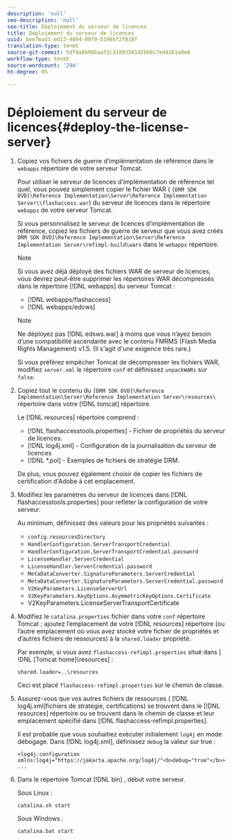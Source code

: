 ```yaml
---
description: 'null'
seo-description: 'null'
seo-title: Déploiement du serveur de licences
title: Déploiement du serveur de licences
uuid: bee7ead1-ed13-4894-80f9-5196bf2f818f
translation-type: tm+mt
source-git-commit: 5df9a8b98baaf1cd1803581d2b60c7ed4261a0e8
workflow-type: tm+mt
source-wordcount: '294'
ht-degree: 0%

---
```



# Déploiement du serveur de licences{#deploy-the-license-server}

1. Copiez vos fichiers de guerre d’implémentation de référence dans le `webapps` répertoire de votre serveur Tomcat.

   Pour utiliser le serveur de licences d’implémentation de référence tel quel, vous pouvez simplement copier le fichier WAR ( `[DRM SDK DVD]\Reference Implementation\Server\Reference Implementation Server\\flashaccess.war`) du serveur de licences dans le répertoire `webapps` de votre serveur Tomcat.

   Si vous personnalisez le serveur de licences d’implémentation de référence, copiez les fichiers de guerre de serveur que vous avez créés `DRM SDK DVD]\Reference Implementation\Server\Reference Implementation Server\refimpl-build\wars` dans le `webapps` répertoire.

   >[!NOTE]
   >
   >Si vous avez déjà déployé des fichiers WAR de serveur de licences, vous devrez peut-être supprimer les répertoires WAR décompressés dans le répertoire [!DNL webapps] du serveur Tomcat :
   >
   >* [!DNL webapps/flashaccess]
   >* [!DNL webapps/edcws]


   >[!NOTE]
   >
   >Ne déployez pas [!DNL edsws.war] à moins que vous n’ayez besoin d’une compatibilité ascendante avec le contenu FMRMS (Flash Media Rights Management) v1.5. (Il s&#39;agit d&#39;une exigence très rare.)
   >
   >Si vous préférez empêcher Tomcat de décompresser les fichiers WAR, modifiez `server.xml` le répertoire `conf` et définissez `unpackWARs` sur `false`.

1. Copiez tout le contenu du `[DRM SDK DVD]\Reference Implementation\Server\Reference Implementation Server\resources\` répertoire dans votre [!DNL tomcat] répertoire.

   Le [!DNL resources] répertoire comprend :

   * [!DNL flashaccesstools.properties] - Fichier de propriétés du serveur de licences.
   * [!DNL log4j.xml] - Configuration de la journalisation du serveur de licences
   * [!DNL *.pol] - Exemples de fichiers de stratégie DRM.

   De plus, vous pouvez également choisir de copier les fichiers de certification d&#39;Adobe à cet emplacement.

1. Modifiez les paramètres du serveur de licences dans [!DNL flashaccesstools.properties] pour refléter la configuration de votre serveur.

   Au minimum, définissez des valeurs pour les propriétés suivantes :

   * `config.resourcesDirectory`
   * `HandlerConfiguration.ServerTransportCredential`
   * `HandlerConfiguration.ServerTransportCredential.password`
   * `LicenseHandler.ServerCredential`
   * `LicenseHandler.ServerCredential.password`
   * `MetaDataConverter.SignatureParameters.ServerCredential`
   * `MetaDataConverter.SignatureParameters.ServerCredential.password`
   * `V2KeyParameters.LicenseServerUrl`
   * `V2KeyParameters.KeyOptions.AsymmetricKeyOptions.Certificate`
   * V2KeyParameters.LicenseServerTransportCertificate

1. Modifiez le `catalina.properties` fichier dans votre `conf` répertoire Tomcat ; ajoutez l’emplacement de votre [!DNL resources] répertoire (ou l’autre emplacement où vous avez stocké votre fichier de propriétés et d’autres fichiers de ressources) à la `shared.loader` propriété.

   Par exemple, si vous avez `flashaccess-refimpl.properties` situé dans [ !DNL [Tomcat home]\resources\] :

   ```
   shared.loader=..\resources
   ```

   Ceci est placé `flashaccess-refimpl.properties` sur le chemin de classe.
1. Assurez-vous que vos autres fichiers de ressources ( [!DNL log4j.xml]fichiers de stratégie, certifications) se trouvent dans le [!DNL resources] répertoire ou se trouvent dans le chemin de classe et leur emplacement spécifié dans [!DNL flashaccess-refimpl.properties].

   Il est probable que vous souhaitiez exécuter initialement `log4j` en mode débogage. Dans [!DNL log4j.xml], définissez `debug` la valeur sur true :

   ```
   <log4j:configuration xmlns:log4j="https://jakarta.apache.org/log4j/"<b>debug="true"</b>>
   ...
   ```

1. Dans le répertoire Tomcat [!DNL bin] , début votre serveur.

   Sous Linux :

   ```
   catalina.sh start
   ```

   Sous Windows :

   ```
   catalina.bat start
   ```
